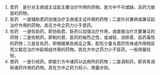 1. 君药　是针对主病或主证起主要治疗作用的药物。是方中不可或缺，且药力居首的药物。
2. 臣药　一是辅助君药加强治疗主病或主证作用的药物；二是针对兼病或兼证起治疗作用的药物。其在方中之药力小于君药。
3. 佐药　一是佐助药，即协助君、臣药以加强治疗作用，或直接治疗次要兼证的药物；二是佐制药，即制约君、臣药的峻烈之性，或减轻、消除君、臣药毒性的药物；三是反佐药，即根据某些病证之需，配伍少量与君药性味或作用相反而又能在治疗中起相成作用的药物。其在方中之药力小于臣药，一般用量较轻。
4. 使药　一是引经药，即能引方中诸药以达病所的药物；二是调和药，即具有调和诸药作用的药物。其在方中之药力较小，用量亦轻。